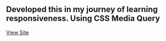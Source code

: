 ## Developed this in my journey of learning responsiveness. Using CSS Media Query 
[View Site](https://Chidubem3.github.io/DHosting-Site/)
